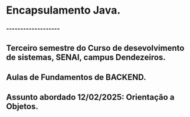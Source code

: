 # Encapsulamento Java.
### -------------------

## Terceiro semestre do Curso de desevolvimento de sistemas, SENAI, campus Dendezeiros.
## Aulas de Fundamentos de BACKEND.
## Assunto abordado 12/02/2025: Orientação a Objetos. 

